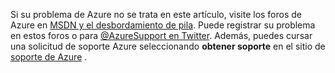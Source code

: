 Si su problema de Azure no se trata en este artículo, visite los foros de Azure en [MSDN y el desbordamiento de pila](https://azure.microsoft.com/support/forums/). Puede registrar su problema en estos foros o para [ @AzureSupport en Twitter](https://twitter.com/AzureSupport). Además, puedes cursar una solicitud de soporte Azure seleccionando **obtener soporte** en el sitio de [soporte de Azure](https://azure.microsoft.com/support/options/) .
